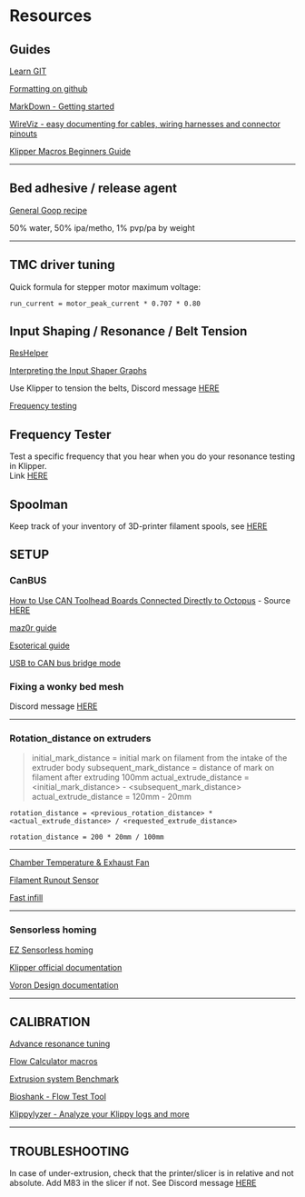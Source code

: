 # Resources

## Guides

[Learn GIT](https://learngitbranching.js.org/)

[Formatting on github](https://docs.github.com/en/get-started/writing-on-github/getting-started-with-writing-and-formatting-on-github/basic-writing-and-formatting-syntax)

[MarkDown - Getting started](https://www.markdownguide.org/getting-started/)

[WireViz - easy documenting for cables, wiring harnesses and connector pinouts](https://github.com/formatc1702/WireViz)

[Klipper Macros Beginners Guide](https://docs.vorondesign.com/community/howto/voidtrance/Klipper_Macros_Beginners_Guide.html)

---

## Bed adhesive / release agent

[General Goop recipe](https://github.com/MakerBogans/docs/wiki/Printer-goop)

50% water, 50% ipa/metho, 1% pvp/pa by weight

---

## TMC driver tuning

Quick formula for stepper motor maximum voltage:

```
run_current = motor_peak_current * 0.707 * 0.80
```

## Input Shaping / Resonance / Belt Tension

[ResHelper](https://github.com/lhndo/ResHelper)

[Interpreting the Input Shaper Graphs ](https://klipper.discourse.group/t/interpreting-the-input-shaper-graphs/9879)

Use Klipper to tension the belts, Discord message [HERE](https://discordapp.com/channels/712144492563791922/712144816707731456/1099543025836892281)

[Frequency testing](https://gist.github.com/kmobs/f6def5db272ca5c1b81727482f53bed8)

## Frequency Tester

Test a specific frequency that you hear when you do your resonance testing in Klipper.  
Link [HERE](https://gist.github.com/kmobs/f6def5db272ca5c1b81727482f53bed8)

## Spoolman

Keep track of your inventory of 3D-printer filament spools, see [HERE](https://github.com/Donkie/Spoolman)

## SETUP

### CanBUS

[How to Use CAN Toolhead Boards Connected Directly to Octopus](/other/How%20to%20Use%20CAN%20Toolhead%20Boards%20Connected%20Directly%20to%20Octopus.pdf)   -   Source [HERE](https://www.teamfdm.com/forums/topic/672-how-to-use-can-toolhead-boards-connected-directly-to-octopus-octopus-pro-on-canboot/)

[maz0r guide](https://maz0r.github.io/klipper_canbus/)

[Esoterical guide](https://github.com/Esoterical/voron_canbus)

[USB to CAN bus bridge mode](https://www.klipper3d.org/CANBUS.html#usb-to-can-bus-bridge-mode)

### Fixing a wonky bed mesh

Discord message [HERE](https://discord.com/channels/460117602945990666/551488536256184331/1023369753470980197)

---

### Rotation_distance on extruders

>initial_mark_distance = initial mark on filament from the intake of the extruder body
subsequent_mark_distance = distance of mark on filament after extruding 100mm
actual_extrude_distance = <initial_mark_distance> - <subsequent_mark_distance>
actual_extrude_distance = 120mm - 20mm

```
rotation_distance = <previous_rotation_distance> * <actual_extrude_distance> / <requested_extrude_distance>

rotation_distance = 200 * 20mm / 100mm
```
---

[Chamber Temperature & Exhaust Fan](https://github.com/eddietheengineer/VoronDocs/blob/master/setup/additional/chamber_temperature_exhaust_fan.md)

[Filament Runout Sensor](https://github.com/eddietheengineer/VoronDocs/blob/master/setup/additional/filament_runout_sensor.md)

[Fast infill](https://github.com/RomRider/klipper-FastGyroidInfill)

---

### Sensorless homing

[EZ Sensorless homing](https://github.com/kyleisah/EZ-Sensorless-Homing)

[Klipper official documentation](https://www.klipper3d.org/TMC_Drivers.html#configure-printercfg-for-sensorless-homing)

[Voron Design documentation](https://docs.vorondesign.com/community/howto/clee/sensorless_xy_homing.html)

---

## CALIBRATION 

[Advance resonance tuning](https://github.com/SnakeOilXY/SnakeOil-XY/blob/master/Doc/Manual/advance-resonance-tuning.md)

[Flow Calculator macros](https://github.com/agentk/klipper_macros/tree/main/FlowCalculator)

[Extrusion system Benchmark](https://github.com/CNCKitchen/ExtrusionSystemBenchmark)

[Bioshank - Flow Test Tool](https://docs.google.com/spreadsheets/d/1owDOOfIYF0fXw-70wJZLp1kmjqjqEDme/edit#gid=2039809214)

[Klippylyzer - Analyze your Klippy logs and more](https://github.com/Klippylyzer/klippylyzer#klippylyzer---analyze-your-klippy-logs-and-more)

---

## TROUBLESHOOTING

In case of under-extrusion, check that the printer/slicer is in relative and not absolute. Add M83 in the slicer if not. See Discord message [HERE](https://discord.com/channels/712144492563791922/712144816707731456/1105794634652844042)
